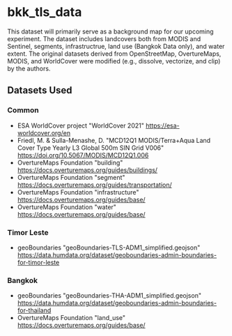 # bkk_tls_data
This dataset will primarily serve as a background map for our upcoming experiment. The dataset includes landcovers both from MODIS and Sentinel, segments, infrastructrue, land use (Bangkok Data only), and water extent. The original datasets derived from OpenStreetMap, OvertureMaps, MODIS, and WorldCover were modified (e.g., dissolve, vectorize, and clip) by the authors. 

## Datasets Used
### Common
- ESA WorldCover project "WorldCover 2021" https://esa-worldcover.org/en 
- Friedl, M. & Sulla-Menashe, D. "MCD12Q1 MODIS/Terra+Aqua Land Cover Type Yearly L3 Global 500m SIN Grid V006" https://doi.org/10.5067/MODIS/MCD12Q1.006 
- OvertureMaps Foundation "building" https://docs.overturemaps.org/guides/buildings/
- OvertureMaps Foundation "segment" https://docs.overturemaps.org/guides/transportation/ 
- OvertureMaps Foundation "infrastructure" https://docs.overturemaps.org/guides/base/ 
- OvertureMaps Foundation "water" https://docs.overturemaps.org/guides/base/


### Timor Leste
- geoBoundaries "geoBoundaries-TLS-ADM1_simplified.geojson" https://data.humdata.org/dataset/geoboundaries-admin-boundaries-for-timor-leste

### Bangkok
- geoBoundaries "geoBoundaries-THA-ADM1_simplified.geojson" https://data.humdata.org/dataset/geoboundaries-admin-boundaries-for-thailand
- OvertureMaps Foundation "land_use" https://docs.overturemaps.org/guides/base/ 
